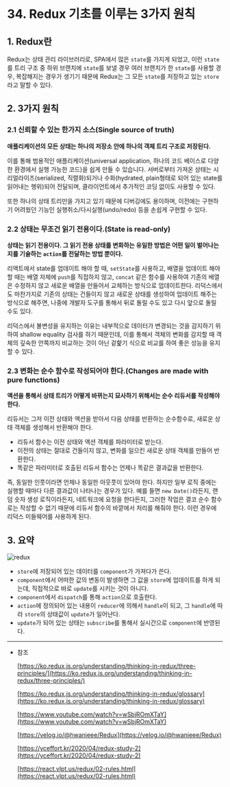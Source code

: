 # 34. Redux 기초를 이루는 3가지 원칙

## 1. Redux란

Redux는 상태 관리 라이브러리로, SPA에서 많은 `state`를 가지게 되었고, 이런 `state`를 트리 구조 중 하위 브랜치에 `state`를 보낼 경우 여러 브랜치가 한 `state`를 사용할 경우, 복잡해지는 경우가 생기기 때문에 Redux는 그 모든 `state`를 저장하고 있는 `store`라고 말할 수 있다.

## 2. 3가지 원칙

### 2.1 신뢰할 수 있는 한가지 소스(Single source of truth)

**애플리케이션의 모든 상태는 하나의 저장소 안에 하나의 객체 트리 구조로 저장된다.**

이를 통해 범용적인 애플리케이션(universal application, 하나의 코드 베이스로 다양한 환경에서 실행 가능한 코드)을 쉽게 만들 수 있습니다. 서버로부터 가져온 상태는 시리얼라이즈(serialized, 직렬화)되거나 수화(hydrated, plain형태로 되어 있는 state를 읽어내는 행위)되어 전달되며, 클라이언트에서 추가적인 코딩 없이도 사용할 수 있다.

또한 하나의 상태 트리만을 가지고 있기 때문에 디버깅에도 용이하며, 이전에는 구현하기 어려웠던 기능인 실행취소/다시실행(undo/redo) 등을 손쉽게 구현할 수 있다.

### 2.2 상태는 무조건 읽기 전용이다.(State is read-only)

**상태는 읽기 전용이다. 그 읽기 전용 상태를 변화하는 유일한 방법은 어떤 일이 벌어나는 지를 기술하는 `action`를 전달하는 방법 뿐이다.**

리액트에서 state를 업데이트 해야 할 때, `setState`를 사용하고, 배열을 업데이트 해야 할 때는 배열 자체에 `push`를 직접하지 않고, `concat` 같은 함수를 사용하여 기존의 배열은 수정하지 않고 새로운 배열을 만들어서 교체하는 방식으로 업데이트한다. 리덕스에서도 마찬가지로 기존의 상태는 건들이지 않고 새로운 상태를 생성하여 업데이트 해주는 방식으로 해주면, 나중에 개발자 도구를 통해서 뒤로 돌릴 수도 있고 다시 앞으로 돌릴 수도 있다.

리덕스에서 불변성을 유지하는 이유는 내부적으로 데이터가 변경되는 것을 감지하기 위하여 shallow equality 검사를 하기 때문인데, 이를 통해서 객체의 변화를 감지할 때 객체의 깊숙한 안쪽까지 비교하는 것이 아닌 겉핥기 식으로 비교를 하여 좋은 성능을 유지할 수 있다.

### 2.3 변화는 순수 함수로 작성되어야 한다.(Changes are made with pure functions)

**액션을 통해서 상태 트리가 어떻게 바뀌는지 묘사하기 위해서는 순수 리듀서를 작성해야 한다.**

리듀서는 그저 이전 상태와 액션을 받아서 다음 상태를 반환하는 순수함수로, 새로운 상태 객체를 생성해서 반환해야 한다.

- 리듀서 함수는 이전 상태와 액션 객체를 파라미터로 받는다.
- 이전의 상태는 절대로 건들이지 않고, 변화를 일으킨 새로운 상태 객체를 만들어 반환한다.
- 똑같은 파라미터로 호출된 리듀서 함수는 언제나 똑같은 결과값을 반환한다.

즉, 동일한 인풋이라면 언제나 동일한 아웃풋이 있어야 한다. 하지만 일부 로직 중에는 실행할 때마다 다른 결과값이 나타나는 경우가 있다. 예를 들면 `new Date()`라든지, 랜덤 숫자 생성 로직이라든지, 네트워크에 요청을 한다든지, 그러한 작업은 결코 순수 함수로는 작성할 수 없기 때문에 리듀서 함수의 바깥에서 처리를 해줘야 한다. 이런 경우에 리덕스 미들웨어를 사용하게 된다.

## 3. 요약

![redux](https://user-images.githubusercontent.com/65386533/114649255-1bbd4a00-9d1b-11eb-83a3-f25e74e6dd8a.png)

- `store`에 저장되어 있는 데이터를 `component`가 가져다가 쓴다.
- `component`에서 어떠한 값의 변동이 발생하면 그 값을 `store`에 업데이트를 하게 되는데, 직접적으로 바로 `update`를 시키는 것이 아니다.
- `component`에서 `dispatch`를 통해 `action`으로 호출한다.
- `action`에 정의되어 있는 내용이 `reducer`에 의해서 `handle`이 되고, 그 `handle`에 따라 `store`의 상태값이 `update`가 일어난다.
- `update`가 되어 있는 상태는 `subscribe`를 통해서 실시간으로 `component`에 반영된다.

---

- 참조

  [https://ko.redux.js.org/understanding/thinking-in-redux/three-principles/](https://ko.redux.js.org/understanding/thinking-in-redux/three-principles/)

  [https://ko.redux.js.org/understanding/thinking-in-redux/glossary](https://ko.redux.js.org/understanding/thinking-in-redux/glossary)

  [https://www.youtube.com/watch?v=wSbjROmXTaY](https://www.youtube.com/watch?v=wSbjROmXTaY)

  [https://velog.io/@hwanieee/Redux](https://velog.io/@hwanieee/Redux)

  [https://yceffort.kr/2020/04/redux-study-2](https://yceffort.kr/2020/04/redux-study-2)

  [https://react.vlpt.us/redux/02-rules.html](https://react.vlpt.us/redux/02-rules.html)
